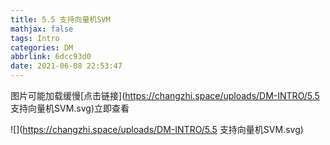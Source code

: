 ```yaml
---
title: 5.5 支持向量机SVM
mathjax: false
tags: Intro
categories: DM
abbrlink: 6dcc93d0
date: 2021-06-08 22:53:47
---
```


<!--more -->

图片可能加载缓慢[点击链接](https://changzhi.space/uploads/DM-INTRO/5.5 支持向量机SVM.svg)立即查看

![](https://changzhi.space/uploads/DM-INTRO/5.5 支持向量机SVM.svg)

